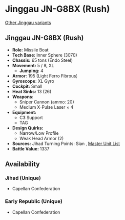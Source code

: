 # Jinggau JN-G8BX (Rush) 

[Other Jinggau variants](../jinggau.md) 

## Jinggau JN-G8BX (Rush) 

- **Role:** Missile Boat 
- **Tech Base:** Inner Sphere (3070) 
- **Chassis:** 65 tons (Endo Steel) 
- **Movement:** 5 / 8, XL 
  - **Jumping:** 4 
- **Armor:** 195 (Light Ferro Fibrous) 
- **Gyroscope:** XL Gyro 
- **Cockpit:** Small 
- **Heat Sinks:** 13 (26) 
- **Weapons:** 
  - Sniper Cannon (ammo: 20) 
  - Medium X-Pulse Laser × 4 
- **Equipment:** 
  - C3 Support 
  - TAG 
- **Design Quirks:** 
  - Narrow/Low Profile 
  - Weak Head Armor (2) 
- **Sources:** Jihad Turning Points: Sian , [Master Unit List](http://masterunitlist.info/Unit/Details/1709) 
- **Battle Value:** 1337 

## Availability 

### Jihad (Unique) 

- Capellan Confederation 

### Early Republic (Unique) 

- Capellan Confederation 

